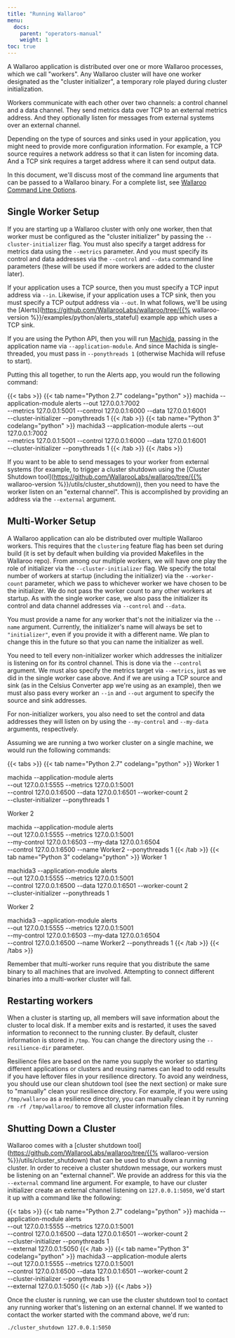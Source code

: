 ```yaml
---
title: "Running Wallaroo"
menu:
  docs:
    parent: "operators-manual"
    weight: 1
toc: true
---
```

A Wallaroo application is distributed over one or more Wallaroo processes, which we call "workers". Any Wallaroo cluster will have one worker designated as the "cluster initializer", a temporary role played during cluster initialization.

Workers communicate with each other over two channels: a control channel and a data channel. They send metrics data over TCP to an external metrics address. And they optionally listen for messages from external systems over an external channel.

Depending on the type of sources and sinks used in your application, you might need to provide more configuration information.  For example, a TCP source requires a network address so that it can listen for incoming data.  And a TCP sink requires a target address where it can send output data.

In this document, we'll discuss most of the command line arguments that can be passed to a Wallaroo binary.  For a complete list, see [Wallaroo Command Line Options](/book/running-wallaroo/wallaroo-command-line-options.md).

## Single Worker Setup

If you are starting up a Wallaroo cluster with only one worker, then that worker must be configured as the "cluster initializer" by passing the `--cluster-initializer` flag. You must also specify a target address for metrics data using the `--metrics` parameter. And you must specify its control and data addresses via the `--control` and `--data` command line parameters (these will be used if more workers are added to the cluster later).

If your application uses a TCP source, then you must specify a TCP input address via `--in`. Likewise, if your application uses a TCP sink, then you must specify a TCP output address via `--out`. In what follows, we'll be using the [Alerts](https://github.com/WallarooLabs/wallaroo/tree/{{% wallaroo-version %}}/examples/python/alerts_stateful) example app which uses a TCP sink.

If you are using the Python API, then you will run [Machida](/book/python/intro.md), passing in the application name via `--application-module`. And since Machida is single-threaded, you must pass in `--ponythreads 1` (otherwise Machida will refuse to start).

Putting this all together, to run the Alerts app, you would run the following command:

{{< tabs >}}
{{< tab name="Python 2.7" codelang="python" >}}
machida --application-module alerts --out 127.0.0.1:7002 \
  --metrics 127.0.0.1:5001 --control 127.0.0.1:6000 --data 127.0.0.1:6001 \
  --cluster-initializer --ponythreads 1
{{< /tab >}}
{{< tab name="Python 3" codelang="python" >}}
machida3 --application-module alerts --out 127.0.0.1:7002 \
  --metrics 127.0.0.1:5001 --control 127.0.0.1:6000 --data 127.0.0.1:6001 \
  --cluster-initializer --ponythreads 1
{{< /tab >}}
{{< /tabs >}}

If you want to be able to send messages to your worker from external systems (for example, to trigger a cluster shutdown using the [Cluster Shutdown tool](https://github.com/WallarooLabs/wallaroo/tree/{{% wallaroo-version %}}/utils/cluster_shutdown)), then you need to have the worker listen on an "external channel". This is accomplished by providing an address via the `--external` argument.

## Multi-Worker Setup

A Wallaroo application can alo be distributed over multiple Wallaroo workers. This requires that the `clustering` feature flag has been set during build (it is set by default when building via provided Makefiles in the Wallaroo repo). From among our multiple workers, we will have one play the role of initializer via the `--cluster-initializer` flag. We specify the total number of workers at startup (including the initializer) via the `--worker-count` parameter, which we pass to whichever worker we have chosen to be the initializer. We do not pass the worker count to any other workers at startup. As with the single worker case, we also pass the initializer its control and data channel addresses via `--control` and `--data`.

You must provide a name for any worker that's not the initializer via the `--name` argument. Currently, the initializer's name will always be set to `"initializer"`, even if you provide it with a different name. We plan to change this in the future so that you can name the initializer as well.

You need to tell every non-initializer worker which addresses the initializer is listening on for its control channel. This is done via the `--control` argument. We must also specify the metrics target via `--metrics`, just as we did in the single worker case above. And if we are using a TCP source and sink (as in the Celsius Converter app we're using as an example), then we must also pass every worker an `--in` and `--out` argument to specify the source and sink addresses.

For non-initializer workers, you also need to set the control and data addresses they will listen on by using the `--my-control` and `--my-data` arguments, respectively.

Assuming we are running a two worker cluster on a single machine, we would run the following commands:

{{< tabs >}}
{{< tab name="Python 2.7" codelang="python" >}}
Worker 1

machida --application-module alerts \
  --out 127.0.0.1:5555 --metrics 127.0.0.1:5001 \
  --control 127.0.0.1:6500 --data 127.0.0.1:6501 --worker-count 2 \
  --cluster-initializer --ponythreads 1

Worker 2

machida --application-module alerts \
  --out 127.0.0.1:5555 --metrics 127.0.0.1:5001 \
  --my-control 127.0.0.1:6503 --my-data 127.0.0.1:6504 \
  --control 127.0.0.1:6500 --name Worker2 --ponythreads 1
{{< /tab >}}
{{< tab name="Python 3" codelang="python" >}}
Worker 1

machida3 --application-module alerts \
  --out 127.0.0.1:5555 --metrics 127.0.0.1:5001 \
  --control 127.0.0.1:6500 --data 127.0.0.1:6501 --worker-count 2 \
  --cluster-initializer --ponythreads 1

Worker 2

machida3 --application-module alerts \
  --out 127.0.0.1:5555 --metrics 127.0.0.1:5001 \
  --my-control 127.0.0.1:6503 --my-data 127.0.0.1:6504 \
  --control 127.0.0.1:6500 --name Worker2 --ponythreads 1
{{< /tab >}}
{{< /tabs >}}

Remember that multi-worker runs require that you distribute the same binary to all machines that are involved. Attempting to connect different binaries into a multi-worker cluster will fail.

## Restarting workers

When a cluster is starting up, all members will save information about the cluster to local disk. If a member exits and is restarted, it uses the saved information to reconnect to the running cluster. By default, cluster information is stored in `/tmp`. You can change the directory using the `--resilience-dir` parameter.

Resilience files are based on the name you supply the worker so starting different applications or clusters and reusing names can lead to odd results if you have leftover files in your resilience directory. To avoid any weirdness, you should use our clean shutdown tool (see the next section) or make sure to "manually" clean your resilience directory. For example, if you were using `/tmp/wallaroo` as a resilience directory, you can manually clean it by running `rm -rf /tmp/wallaroo/` to remove all cluster information files.

## Shutting Down a Cluster

Wallaroo comes with a [cluster shutdown tool](https://github.com/WallarooLabs/wallaroo/tree/{{% wallaroo-version %}}/utils/cluster_shutdown) that can be used to shut down a running cluster. In order to receive a cluster shutdown message, our workers must be listening on an "external channel". We provide an address for this via the `--external` command line argument. For example, to have our cluster initializer create an external channel listening on `127.0.0.1:5050`, we'd start it up with a command like the following:

{{< tabs >}}
{{< tab name="Python 2.7" codelang="python" >}}
machida --application-module alerts \
  --out 127.0.0.1:5555 --metrics 127.0.0.1:5001 \
  --control 127.0.0.1:6500 --data 127.0.0.1:6501 --worker-count 2 \
  --cluster-initializer --ponythreads 1 \
  --external 127.0.0.1:5050
{{< /tab >}}
{{< tab name="Python 3" codelang="python" >}}
machida3 --application-module alerts \
  --out 127.0.0.1:5555 --metrics 127.0.0.1:5001 \
  --control 127.0.0.1:6500 --data 127.0.0.1:6501 --worker-count 2 \
  --cluster-initializer --ponythreads 1 \
  --external 127.0.0.1:5050
{{< /tab >}}
{{< /tabs >}}

Once the cluster is running, we can use the cluster shutdown tool to contact any running worker that's listening on an external channel. If we wanted to contact the worker started with the command above, we'd run:

```bash
./cluster_shutdown 127.0.0.1:5050
```
